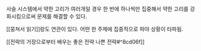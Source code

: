 사슬 시스템에서 약한 고리가 여러개일 경우 한 번에 하나씩만 집중해서 약한 고리를 강화시킴으로써 문제를 해결할 수 있다.


[[뭉쳐서 읽기]]랑도 연관이 있다. 어떤 한 주제에 집중적으로 파야 상황이 타파됨.


[[전략의 거장으로부터 배우는 좋은 전략 나쁜 전략#^8cd06f]]